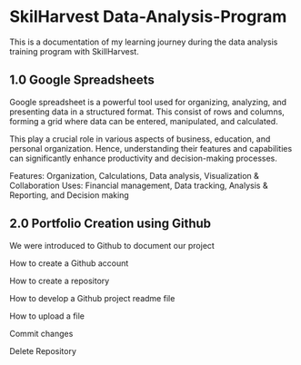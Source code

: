 # SkilHarvest Data-Analysis-Program
This is a documentation of my learning journey during the data analysis training program with SkillHarvest.

## 1.0 Google Spreadsheets
Google spreadsheet is a powerful tool used for organizing, analyzing, and presenting data in a structured format. This consist of rows and columns, forming a grid where data can be entered, manipulated, and calculated.

This play a crucial role in various aspects of business, education, and personal organization. Hence, understanding their features and capabilities can significantly enhance productivity and decision-making processes.

Features: Organization, Calculations, Data analysis, Visualization & Collaboration
Uses: Financial management, Data tracking, Analysis & Reporting, and Decision making

## 2.0 Portfolio Creation using Github
We were introduced to Github to document our project

How to create a Github account

How to create a repository

How to develop a Github project readme file

How to upload a file

Commit changes

Delete Repository
